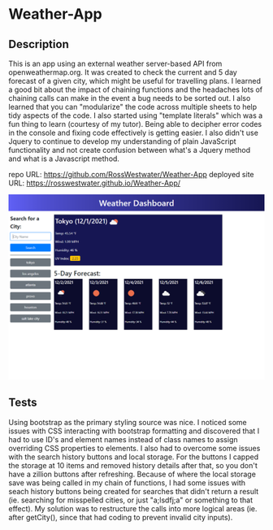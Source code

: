 # Weather-App

## Description

This is an app using an external weather server-based API from openweathermap.org. It was created to check the current and 5 day forecast of a given city, which might be useful for travelling plans. I learned a good bit about the impact of chaining functions and the headaches lots of chaining calls can make in the event a bug needs to be sorted out. I also learned that you can "modularize" the code across multiple sheets to help tidy aspects of the code. I also started using "template literals" which was a fun thing to learn (courtesy of my tutor). Being able to decipher error codes in the console and fixing code effectively is getting easier. I also didn't use Jquery to continue to develop my understanding of plain JavaScript functionality and not create confusion between what's a Jquery method and what is a Javascript method.

repo URL: https://github.com/RossWestwater/Weather-App
deployed site URL: https://rosswestwater.github.io/Weather-App/

![picture of the weather app after a few searches, then a refresh](/assets/images/Weather_App.png)

## Tests

Using bootstrap as the primary styling source was nice. I noticed some issues with CSS interacting with bootstrap formatting and discovered that I had to use ID's and element names instead of class names to assign overriding CSS properties to elements. I also had to overcome some issues with the search history buttons and local storage. For the buttons I capped the storage at 10 items and removed history details after that, so you don't have a zillion buttons after refreshing. Because of where the local storage save was being called in my chain of functions, I had some issues with seach history buttons being created for searches that didn't return a result (ie. searching for misspelled cities, or just "a;lsdfj;a" or something to that effect). My solution was to restructure the calls into more logical areas (ie. after getCity(), since that had coding to prevent invalid city inputs). 